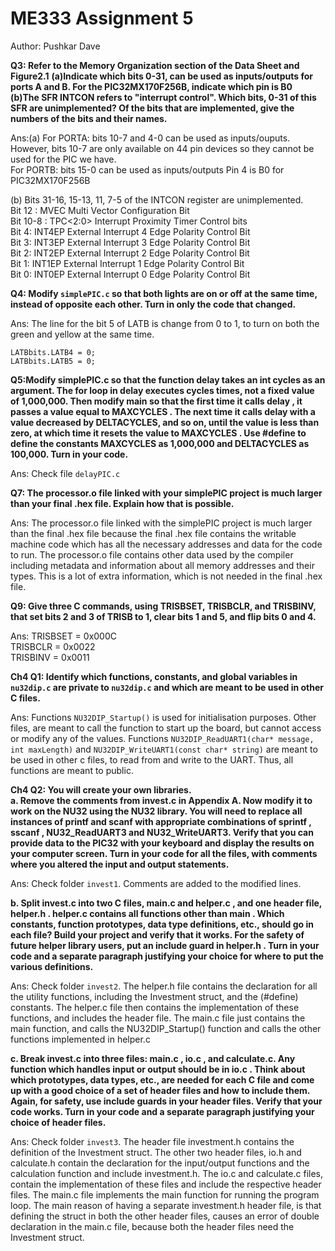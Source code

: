 # ME333 Assignment 5
Author: Pushkar Dave

**Q3: Refer to the Memory Organization section of the Data Sheet and Figure2.1**
**(a)Indicate which bits 0-31, can be used as inputs/outputs for ports A and B. For the PIC32MX170F256B, indicate which pin is B0**\
**(b)The SFR INTCON refers to "interrupt control". Which bits, 0-31 of this SFR are unimplemented? Of the bits that are implemented, give the numbers of the bits and their names.**

Ans:(a) For PORTA: bits 10-7 and 4-0 can be used as inputs/ouputs. However, bits 10-7 are only available on 44 pin devices so they cannot be used for the PIC we have.\
For PORTB: bits 15-0 can be used as inputs/outputs
Pin 4 is B0 for PIC32MX170F256B

(b) Bits 31-16, 15-13, 11, 7-5 of the INTCON register are unimplemented.\
Bit 12 : MVEC Multi Vector Configuration Bit\
Bit 10-8 : TPC<2:0> Interrupt Proximity Timer Control bits\
Bit 4: INT4EP External Interrupt 4 Edge Polarity Control Bit\
Bit 3: INT3EP External Interrupt 3 Edge Polarity Control Bit\
Bit 2: INT2EP External Interrupt 2 Edge Polarity Control Bit\
Bit 1: INT1EP External Interrupt 1 Edge Polarity Control Bit\
Bit 0: INT0EP External Interrupt 0 Edge Polarity Control Bit

**Q4: Modify `simplePIC.c` so that both lights are on or off at the same time, instead of opposite each other. Turn in only the code that changed.**

Ans: The line for the bit 5 of LATB is change from 0 to 1, to turn on both the green and yellow at the same time.
```
LATBbits.LATB4 = 0;
LATBbits.LATB5 = 0; 
```

**Q5:Modify simplePIC.c so that the function delay takes an int cycles as an argument. The for loop in delay executes cycles times, not a fixed value of 1,000,000. Then modify main so that the first time it calls delay , it passes a value equal to MAXCYCLES . The next time it calls delay with a value decreased by DELTACYCLES, and so on, until the value is less than zero, at which time it resets the value to MAXCYCLES . Use #define to define the constants MAXCYCLES as 1,000,000 and DELTACYCLES as 100,000. Turn in your code.**

Ans: Check file `delayPIC.c`

**Q7: The processor.o file linked with your simplePIC project is much larger than your final .hex file. Explain how that is possible.**

Ans: 
The processor.o file linked with the simplePIC project is much larger than the final .hex file because the final .hex file contains the writable machine code which has all the necessary addresses and data for the code to run. The processor.o file contains other data used by the compiler including metadata and information about all memory addresses and their types. This is a lot of extra information, which is not needed in the final .hex file.


**Q9: Give three C commands, using TRISBSET, TRISBCLR, and TRISBINV, that set bits 2 and 3 of TRISB to 1, clear bits 1 and 5, and flip bits 0 and 4.**

Ans: TRISBSET = 0x000C\
TRISBCLR = 0x0022\
TRISBINV = 0x0011


**Ch4 Q1: Identify which functions, constants, and global variables in `nu32dip.c` are private to `nu32dip.c` and which are meant to be used in other C files.**

Ans: Functions `NU32DIP_Startup()` is used for initialisation purposes. Other files, are meant to call the function to start up the board, but cannot access or modify any of the values. Functions `NU32DIP_ReadUART1(char* message, int maxLength)` and `NU32DIP_WriteUART1(const char* string)` are meant to be used in other c files, to read from and write to the UART. Thus, all functions are meant to public.

**Ch4 Q2: You will create your own libraries.**\
**a. Remove the comments from invest.c in Appendix A. Now modify it to work on the NU32 using the NU32 library. You will need to replace all instances of printf and scanf with appropriate combinations of sprintf , sscanf , NU32_ReadUART3 and NU32_WriteUART3. Verify that you can provide data to the PIC32 with your keyboard and display the results on your computer screen. Turn in your code for all the files, with comments where you altered the input and output statements.**

Ans: Check folder `invest1`. Comments are added to the modified lines.

**b. Split invest.c into two C files, main.c and helper.c , and one header file, helper.h . helper.c contains all functions other than main . Which constants, function prototypes, data type definitions, etc., should go in each file? Build your project and verify that it works. For the safety of future helper library users, put an include guard in helper.h . Turn in your code and a separate paragraph justifying your choice for where to put the various definitions.**

Ans: Check folder `invest2`. The helper.h file contains the declaration for all the utility functions, including the Investment struct, and the (#define) constants. The helper.c file then contains the implementation of these functions, and includes the header file. The main.c file just contains the main function, and calls the NU32DIP_Startup() function and calls the other functions implemented in helper.c

**c. Break invest.c into three files: main.c , io.c , and calculate.c. Any function which handles input or output should be in io.c . Think about which prototypes, data types, etc., are needed for each C file and come up with a good choice of a set of header files and how to include them. Again, for safety, use include guards in your header files. Verify that your code works. Turn in your code and a separate paragraph justifying your choice of header files.**

Ans: Check folder `invest3`. The header file investment.h contains the definition of the Investment struct. The other two header files, io.h and calculate.h contain the declaration for the input/output functions and the calculation function and include investment.h. The io.c and calculate.c files, contain the implementation of these files and include the respective header files. The main.c file implements the main function for running the program loop. The main reason of having a separate investment.h header file, is that defining the struct in both the other header files, causes an error of double declaration in the main.c file, because both the header files need the Investment struct. 


